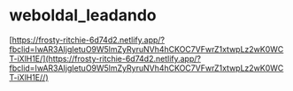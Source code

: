 # weboldal_leadando
[https://frosty-ritchie-6d74d2.netlify.app/?fbclid=IwAR3AIjgIetuO9W5lmZyRyruNVh4hCKOC7VFwrZ1xtwpLz2wK0WCT-iXlH1E/](https://frosty-ritchie-6d74d2.netlify.app/?fbclid=IwAR3AIjgIetuO9W5lmZyRyruNVh4hCKOC7VFwrZ1xtwpLz2wK0WCT-iXlH1E//)
